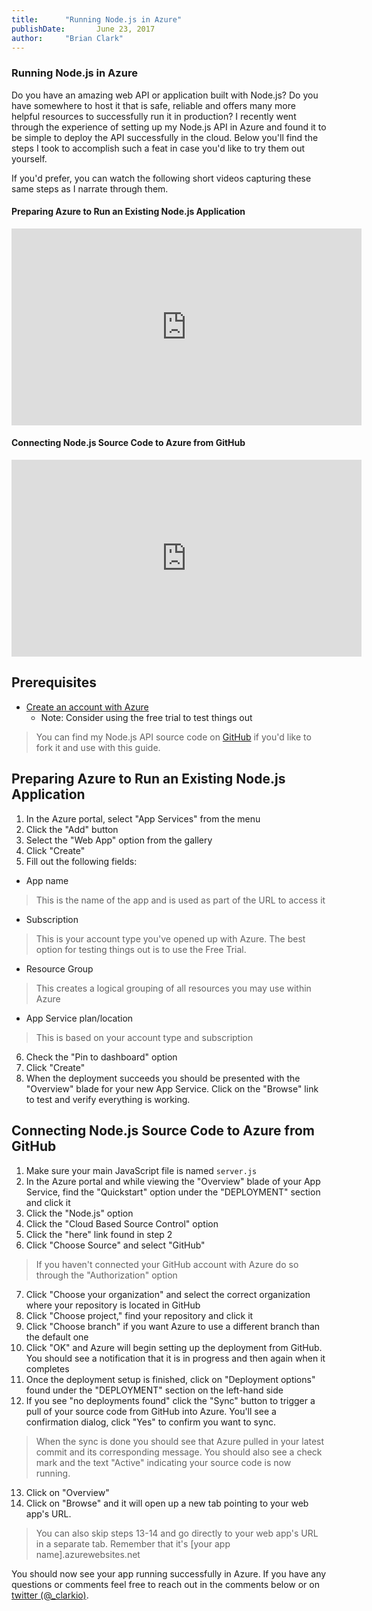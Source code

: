 ```yaml
---
title:      "Running Node.js in Azure"
publishDate:       June 23, 2017
author:     "Brian Clark"
---
```


### Running Node.js in Azure
Do you have an amazing web API or application built with Node.js? Do you have somewhere to host it that is safe, reliable and offers many more helpful resources to successfully run it in production? I recently went through the experience of setting up my Node.js API in Azure and found it to be simple to deploy the API successfully in the cloud. Below you'll find the steps I took to accomplish such a feat in case you'd like to try them out yourself.

If you'd prefer, you can watch the following short videos capturing these same steps as I narrate through them.

#### Preparing Azure to Run an Existing Node.js Application
<div class="video-container">
<iframe width="560" height="315" src="https://www.youtube.com/embed/CFtLF5qVshI" frameborder="0" allowfullscreen></iframe>
</div>

#### Connecting Node.js Source Code to Azure from GitHub
<div class="video-container">
<iframe width="560" height="315" src="https://www.youtube.com/embed/IQ7hGovGEmM" frameborder="0" allowfullscreen></iframe>
</div>

## Prerequisites
* [Create an account with Azure](https://azure.microsoft.com/)
  - Note: Consider using the free trial to test things out

> You can find my Node.js API source code on [GitHub](https://github.com/clarkio/simple-node-server) if you'd like to fork it and use with this guide.


## Preparing Azure to Run an Existing Node.js Application
1. In the Azure portal, select "App Services" from the menu
2. Click the "Add" button
3. Select the "Web App" option from the gallery
4. Click "Create"
5. Fill out the following fields:
  - App name
  >This is the name of the app and is used as part of the URL to access it
  - Subscription
  >This is your account type you've opened up with Azure. The best option for testing things out is to use the Free Trial.
  - Resource Group
  >This creates a logical grouping of all resources you may use within Azure
  - App Service plan/location
  >This is based on your account type and subscription
6. Check the "Pin to dashboard" option
7. Click "Create"
8. When the deployment succeeds you should be presented with the "Overview" blade for your new App Service. Click on the "Browse" link to test and verify everything is working.

## Connecting Node.js Source Code to Azure from GitHub
1. Make sure your main JavaScript file is named `server.js`
2. In the Azure portal and while viewing the "Overview" blade of your App Service, find the "Quickstart" option under the "DEPLOYMENT" section and click it
3. Click the "Node.js" option
4. Click the "Cloud Based Source Control" option
5. Click the "here" link found in step 2
6. Click  "Choose Source" and select "GitHub"
> If you haven't connected your GitHub account with Azure do so through the "Authorization" option
7. Click "Choose your organization" and select the correct organization where your repository is located in GitHub
8. Click "Choose project," find your repository and click it
9. Click "Choose branch" if you want Azure to use a different branch than the default one
10. Click "OK" and Azure will begin setting up the deployment from GitHub. You should see a notification that it is in progress and then again when it completes
11. Once the deployment setup is finished, click on "Deployment options" found under the "DEPLOYMENT" section on the left-hand side
12. If you see "no deployments found" click the "Sync" button to trigger a pull of your source code from GitHub into Azure. You'll see a confirmation dialog, click "Yes" to confirm you want to sync.
> When the sync is done you should see that Azure pulled in your latest commit and its corresponding message. You should also see a check mark and the text "Active" indicating your source code is now running.
13. Click on "Overview"
14. Click on "Browse" and it will open up a new tab pointing to your web app's URL.
> You can also skip steps 13-14 and go directly to your web app's URL in a separate tab. Remember that it's [your app name].azurewebsites.net

You should now see your app running successfully in Azure. If you have any questions or comments feel free to reach out in the comments below or on [twitter (@_clarkio)](https://twitter.com/_clarkio).
